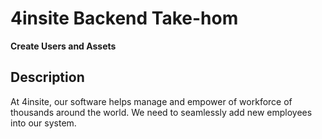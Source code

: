 # 4insite Backend Take-hom
**Create Users and Assets**

## Description
At 4insite, our software helps manage and empower of workforce of thousands around the world.
We need to seamlessly add new employees into our system.

